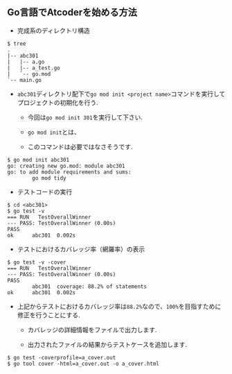 ## Go言語でAtcoderを始める方法

- 完成系のディレクトリ構造

```shell
$ tree
.
|-- abc301
|   |-- a.go
|   |-- a_test.go
|   `-- go.mod
`-- main.go
```

- `abc301`ディレクトリ配下で`go mod init <project name>`コマンドを実行してプロジェクトの初期化を行う.

    - 今回は`go mod init 301`を実行して下さい.

    - `go mod init`とは、

    - このコマンドは必要ではなさそうです.

```shell
$ go mod init abc301
go: creating new go.mod: module abc301
go: to add module requirements and sums:
        go mod tidy
```

- テストコードの実行

```shell
$ cd <abc301> 
$ go test -v
=== RUN   TestOverallWinner
--- PASS: TestOverallWinner (0.00s)
PASS
ok      abc301  0.002s
```

- テストにおけるカバレッジ率（網羅率）の表示

```shell
$ go test -v -cover
=== RUN   TestOverallWinner
--- PASS: TestOverallWinner (0.00s)
PASS
        abc301  coverage: 88.2% of statements
ok      abc301  0.002s
```

- 上記からテストにおけるカバレッジ率は`88.2%`なので、`100%`を目指すために修正を行うことにする.

    - カバレッジの詳細情報をファイルで出力します.

    - 出力されたファイルの結果からテストケースを追加します.

```shell
$ go test -coverprofile=a_cover.out
$ go tool cover -html=a_cover.out -o a_cover.html
```
